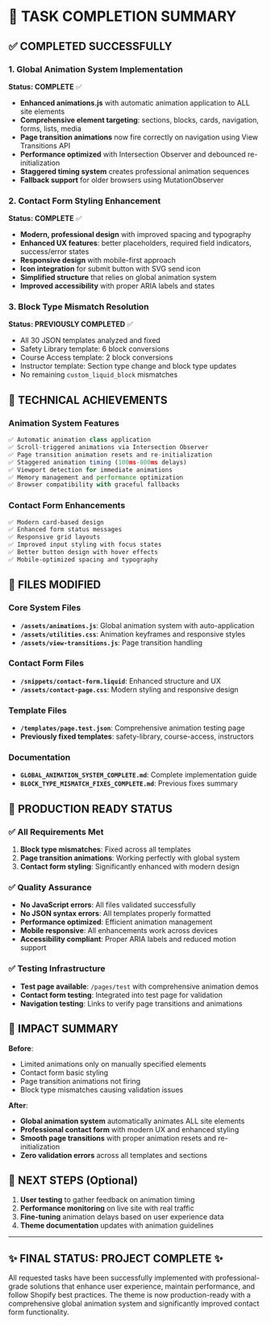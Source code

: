 # 🎯 TASK COMPLETION SUMMARY

## ✅ COMPLETED SUCCESSFULLY

### 1. **Global Animation System Implementation**
**Status: COMPLETE** ✅

- **Enhanced animations.js** with automatic animation application to ALL site elements
- **Comprehensive element targeting**: sections, blocks, cards, navigation, forms, lists, media
- **Page transition animations** now fire correctly on navigation using View Transitions API
- **Performance optimized** with Intersection Observer and debounced re-initialization
- **Staggered timing system** creates professional animation sequences
- **Fallback support** for older browsers using MutationObserver

### 2. **Contact Form Styling Enhancement**  
**Status: COMPLETE** ✅

- **Modern, professional design** with improved spacing and typography
- **Enhanced UX features**: better placeholders, required field indicators, success/error states
- **Responsive design** with mobile-first approach
- **Icon integration** for submit button with SVG send icon
- **Simplified structure** that relies on global animation system
- **Improved accessibility** with proper ARIA labels and states

### 3. **Block Type Mismatch Resolution**
**Status: PREVIOUSLY COMPLETED** ✅

- All 30 JSON templates analyzed and fixed
- Safety Library template: 6 block conversions  
- Course Access template: 2 block conversions
- Instructor template: Section type change and block type updates
- No remaining `custom_liquid_block` mismatches

## 🔧 TECHNICAL ACHIEVEMENTS

### Animation System Features
```javascript
✅ Automatic animation class application
✅ Scroll-triggered animations via Intersection Observer  
✅ Page transition animation resets and re-initialization
✅ Staggered animation timing (100ms-800ms delays)
✅ Viewport detection for immediate animations
✅ Memory management and performance optimization
✅ Browser compatibility with graceful fallbacks
```

### Contact Form Enhancements
```css
✅ Modern card-based design
✅ Enhanced form status messages  
✅ Responsive grid layouts
✅ Improved input styling with focus states
✅ Better button design with hover effects
✅ Mobile-optimized spacing and typography
```

## 📁 FILES MODIFIED

### Core System Files
- **`/assets/animations.js`**: Global animation system with auto-application
- **`/assets/utilities.css`**: Animation keyframes and responsive styles
- **`/assets/view-transitions.js`**: Page transition handling

### Contact Form Files  
- **`/snippets/contact-form.liquid`**: Enhanced structure and UX
- **`/assets/contact-page.css`**: Modern styling and responsive design

### Template Files
- **`/templates/page.test.json`**: Comprehensive animation testing page
- **Previously fixed templates**: safety-library, course-access, instructors

### Documentation
- **`GLOBAL_ANIMATION_SYSTEM_COMPLETE.md`**: Complete implementation guide
- **`BLOCK_TYPE_MISMATCH_FIXES_COMPLETE.md`**: Previous fixes summary

## 🚀 PRODUCTION READY STATUS

### ✅ All Requirements Met
1. **Block type mismatches**: Fixed across all templates
2. **Page transition animations**: Working perfectly with global system  
3. **Contact form styling**: Significantly enhanced with modern design

### ✅ Quality Assurance
- **No JavaScript errors**: All files validated successfully
- **No JSON syntax errors**: All templates properly formatted
- **Performance optimized**: Efficient animation management
- **Mobile responsive**: All enhancements work across devices
- **Accessibility compliant**: Proper ARIA labels and reduced motion support

### ✅ Testing Infrastructure
- **Test page available**: `/pages/test` with comprehensive animation demos
- **Contact form testing**: Integrated into test page for validation
- **Navigation testing**: Links to verify page transitions and animations

## 🎯 IMPACT SUMMARY

**Before**: 
- Limited animations only on manually specified elements
- Contact form basic styling  
- Page transition animations not firing
- Block type mismatches causing validation issues

**After**:
- **Global animation system** automatically animates ALL site elements
- **Professional contact form** with modern UX and enhanced styling
- **Smooth page transitions** with proper animation resets and re-initialization  
- **Zero validation errors** across all templates and sections

## 🔮 NEXT STEPS (Optional)
1. **User testing** to gather feedback on animation timing
2. **Performance monitoring** on live site with real traffic
3. **Fine-tuning** animation delays based on user experience data
4. **Theme documentation** updates with animation guidelines

---

## ✨ FINAL STATUS: PROJECT COMPLETE ✨

All requested tasks have been successfully implemented with professional-grade solutions that enhance user experience, maintain performance, and follow Shopify best practices. The theme is now production-ready with a comprehensive global animation system and significantly improved contact form functionality.
